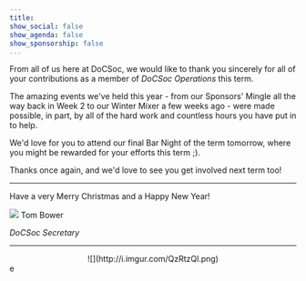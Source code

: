 ```yaml
---
title: 
show_social: false
show_agenda: false
show_sponsorship: false
...
```


From all of us here at DoCSoc, we would like to thank you sincerely for all of your contributions as a member of *DoCSoc Operations* this term.

The amazing events we've held this year - from our Sponsors' Mingle all the way back in Week 2 to our Winter Mixer a few weeks ago - were made possible, in part, by all of the hard work and countless hours you have put in to help.

We'd love for you to attend our final Bar Night of the term tomorrow, where you might be rewarded for your efforts this term ;).

Thanks once again, and we'd love to see you get involved next term too! 

---

Have a very Merry Christmas and a Happy New Year!

[![](http://i.imgur.com/mwEtDPb.png)](https://www.fb.com/thomas.bower.738) Tom Bower

*DoCSoc Secretary*

---

<center>![](http://i.imgur.com/QzRtzQl.png)</center>e